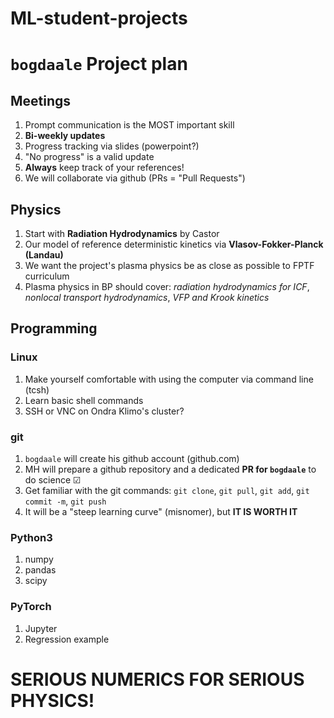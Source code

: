 # ML-student-projects

# `bogdaale` Project plan

## Meetings
1. Prompt communication is the MOST important skill
2. **Bi-weekly updates**
3. Progress tracking via slides (powerpoint?)
4. "No progress" is a valid update
5. **Always** keep track of your references!
6. We will collaborate via github (PRs = "Pull Requests")

## Physics
1. Start with **Radiation Hydrodynamics** by Castor
2. Our model of reference deterministic kinetics via **Vlasov-Fokker-Planck (Landau)**
3. We want the project's plasma physics be as close as possible to FPTF curriculum
4. Plasma physics in BP should cover: *radiation hydrodynamics for ICF*, *nonlocal transport hydrodynamics*, *VFP and Krook kinetics*

## Programming

### Linux
1. Make yourself comfortable with using the computer via command line (tcsh)
2. Learn basic shell commands
3. SSH or VNC on Ondra Klimo's cluster?

### git
1. `bogdaale` will create his github account (github.com)
2. MH will prepare a github repository and a dedicated **PR for `bogdaale`** to do science &#x2611;
3. Get familiar with the git commands: `git clone`, `git pull`, `git add`, `git commit -m`, `git push`
4. It will be a "steep learning curve" (misnomer), but **IT IS WORTH IT**</li>

### Python3
1. numpy
2. pandas
3. scipy

### PyTorch
1. Jupyter
2. Regression example

# SERIOUS NUMERICS FOR SERIOUS PHYSICS!
